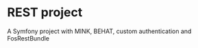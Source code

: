 REST project
==========

A Symfony project with MINK, BEHAT, custom authentication and FosRestBundle
